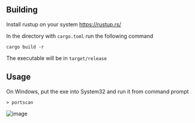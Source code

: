 ## Building

Install rustup on your system https://rustup.rs/

In the directory with ```cargo.toml``` run the following command

```cargo build -r```

The executable will be in ```target/release```

## Usage

On Windows, put the exe into System32 and run it from command prompt

```> portscan```

![image](https://github.com/skep1337/portscan/assets/45910586/4ef08370-d9cb-452a-bb21-f9046e56fc30)
